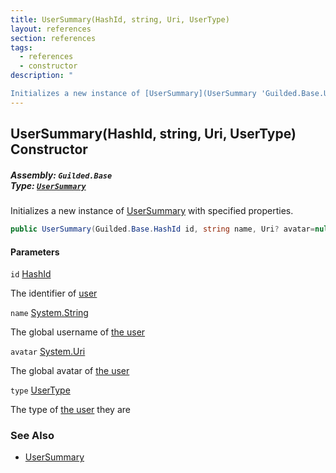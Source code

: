 ```yaml
---
title: UserSummary(HashId, string, Uri, UserType)
layout: references
section: references
tags:
  - references
  - constructor
description: "

Initializes a new instance of [UserSummary](UserSummary 'Guilded.Base.Users.UserSummary') with specified properties."
---
```


## UserSummary(HashId, string, Uri, UserType) Constructor
##### **Assembly:** `Guilded.Base`<br/>**Type:** [`UserSummary`](UserSummary 'Guilded.Base.Users.UserSummary')

Initializes a new instance of [UserSummary](UserSummary 'Guilded.Base.Users.UserSummary') with specified properties.

```csharp
public UserSummary(Guilded.Base.HashId id, string name, Uri? avatar=null, Guilded.Base.Users.UserType type=Guilded.Base.Users.UserType.User);
```
#### Parameters

<a name='Guilded.Base.Users.UserSummary.UserSummary(Guilded.Base.HashId,string,Uri,Guilded.Base.Users.UserType).id'></a>

`id` [HashId](HashId 'Guilded.Base.HashId')

The identifier of [user](User 'Guilded.Base.Users.User')

<a name='Guilded.Base.Users.UserSummary.UserSummary(Guilded.Base.HashId,string,Uri,Guilded.Base.Users.UserType).name'></a>

`name` [System.String](https://docs.microsoft.com/en-us/dotnet/api/System.String 'System.String')

The global username of [the user](User 'Guilded.Base.Users.User')

<a name='Guilded.Base.Users.UserSummary.UserSummary(Guilded.Base.HashId,string,Uri,Guilded.Base.Users.UserType).avatar'></a>

`avatar` [System.Uri](https://docs.microsoft.com/en-us/dotnet/api/System.Uri 'System.Uri')

The global avatar of [the user](User 'Guilded.Base.Users.User')

<a name='Guilded.Base.Users.UserSummary.UserSummary(Guilded.Base.HashId,string,Uri,Guilded.Base.Users.UserType).type'></a>

`type` [UserType](UserType 'Guilded.Base.Users.UserType')

The type of [the user](User 'Guilded.Base.Users.User') they are

### See Also
- [UserSummary](UserSummary 'Guilded.Base.Users.UserSummary')